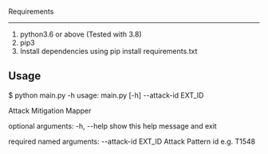 Requirements
_________
1. python3.6 or above (Tested with 3.8)
2. pip3
3. Install dependencies using pip install requirements.txt

Usage
---------
$ python main.py -h
usage: main.py [-h] --attack-id EXT_ID

Attack Mitigation Mapper

optional arguments:
  -h, --help          show this help message and exit

required named arguments:
  --attack-id EXT_ID  Attack Pattern id e.g. T1548



